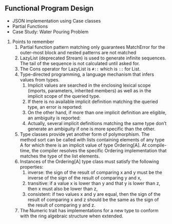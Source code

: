 ## Functional Program Design

- JSON implementation using Case classes
- Partial Functions
- Case Study: Water Pouring Problem

1. Points to remember
    1. Partial function pattern matching only guarantees MatchError for the outer-most block and nested patterns are not
       matched
    2. LazyList (deprecated Stream) is used to generate infinite sequences. The tail of the sequence is not calculated
       until asked for.
    3. The Cons operator for LazyList is `#::` which is `::` for List.
    4. Type-directed programming, a language mechanism that infers values from types.
        1. Implicit values are searched in the enclosing lexical scope (imports, parameters, inherited members) as well
           as in the implicit scope of the queried type.
        2. If there is no available implicit definition matching the queried type, an error is reported:
        3. On the other hand, if more than one implicit definition are eligible, an ambiguity is reported:
        4. Actually, several implicit definitions matching the same type don’t generate an ambiguity if one is more
           specific than the other.
    5. Type classes provide yet another form of polymorphism. The method sort can be called with lists containing
       elements of any type A for which there is an implicit value of type Ordering[A]. At compile-time, the compiler
       resolves the specific Ordering implementation that matches the type of the list elements.
    6. Instances of the Ordering[A] type class must satisfy the following properties:
        1. inverse: the sign of the result of comparing x and y must be the inverse of the sign of the result of
           comparing y and x,
        2. transitive: if a value x is lower than y and that y is lower than z, then x must also be lower than z,
        3. consistent: if two values x and y are equal, then the sign of the result of comparing x and z should be the
           same as the sign of the result of comparing y and z.
    7. The Numeric trait has implementations for a new type to conform with the ring algebraic structure when extended. 
